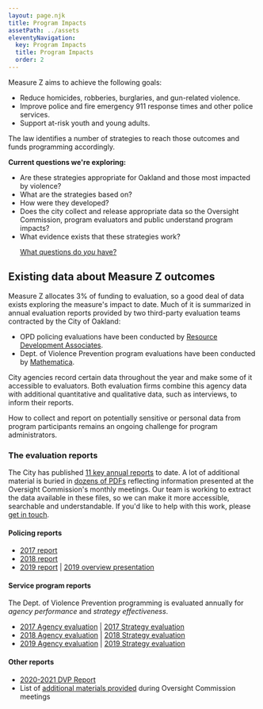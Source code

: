 ```yaml
---
layout: page.njk
title: Program Impacts
assetPath: ../assets
eleventyNavigation:
  key: Program Impacts
  title: Program Impacts
  order: 2
---
```


Measure Z aims to achieve the following goals:

- Reduce homicides, robberies, burglaries, and gun-related violence.
- Improve police and fire emergency 911 response times and other police services.
- Support at-risk youth and young adults.

The law identifies a number of strategies to reach those outcomes and funds programming accordingly.

<div class="alert alert-info" role="alert">
<p><b>Current questions we're exploring:</b>

- Are these strategies appropriate for Oakland and those most impacted by violence?
- What are the strategies based on?
- How were they developed?
- Does the city collect and release appropriate data so the Oversight Commission, program evaluators and public understand program impacts?
- What evidence exists that these strategies work?</p>
<a class="btn btn-primary" href="https://bit.ly/fps-interest" role="button">What questions do <i>you</i> have?</a>
</div>

## Existing data about Measure Z outcomes

Measure Z allocates 3% of funding to evaluation, so a good deal of data exists exploring the measure's impact to date. Much of it is summarized in annual evaluation reports provided by two third-party evaluation teams contracted by the City of Oakland:

- OPD policing evaluations have been conducted by [Resource Development Associates](https://rdaconsulting.com/).
- Dept. of Violence Prevention program evaluations have been conducted by [Mathematica](https://www.mathematica.org/).

City agencies record certain data throughout the year and make some of it accessible to evaluators. Both evaluation firms combine this agency data with additional quantitative and qualitative data, such as interviews, to inform their reports.

<div class="alert alert-info" role="alert">
How to collect and report on potentially sensitive or personal data from program participants remains an ongoing challenge for program administrators.
</div>

### The evaluation reports

The City has published [11 key annual reports](https://www.oaklandca.gov/documents/measure-z-reports-and-evaluation-data) to date. A lot of additional material is buried in [dozens of PDFs](https://www.oaklandca.gov/boards-commissions/public-safety-and-services-violence-prevention-oversight-commission/meetings) reflecting information presented at the Oversight Commission's monthly meetings. Our team is working to extract the data available in these files, so we can make it more accessible, searchable and understandable. If you'd like to help with this work, please [get in touch](https://bit.ly/fps-interest).

#### Policing reports

- [2017 report](https://cao-94612.s3.amazonaws.com/documents/MZ_2017-Policing-Eval-Year-1.pdf)
- [2018 report](https://cao-94612.s3.amazonaws.com/documents/MZ__2018-Policing-Eval-Year-2.pdf)
- [2019 report](https://cao-94612.s3.amazonaws.com/documents/MZ__2018-Policing-Eval-Year-3.pdf) | [2019 overview presentation](https://cao-94612.s3.amazonaws.com/documents/Presentation-2019-Measure-Z-Year-3-Evaluation-by-Resource-Development-Associates-2.25.20.pdf)

#### Service program reports

The Dept. of Violence Prevention programming is evaluated annually for _agency performance_ and _strategy effectiveness_.

- [2017 Agency evaluation](https://cao-94612.s3.amazonaws.com/documents/2016-2017-OU-Agency-Report-4.13.18-final.pdf) | [2017 Strategy evaluation](https://cao-94612.s3.amazonaws.com/documents/Oakland-Unite-Strategy-Evaluation_Final-11172017.pdf)
- [2018 Agency evaluation](https://cao-94612.s3.amazonaws.com/documents/2016-2018-OU-Agency-Report.pdf) | [2018 Strategy evaluation](https://cao-94612.s3.amazonaws.com/documents/Oakland-Unite-2017-2018-Strategy-Evaluation-Report.pdf)
- [2019 Agency evaluation](https://cao-94612.s3.amazonaws.com/documents/2016-2019-OU-Agency-Report_Final_Revised_submitted-5-15-2020.pdf) | [2019 Strategy evaluation](https://cao-94612.s3.amazonaws.com/documents/Oakland-Unite-2018-2019-Strategy-Evaluation-CSE-Youth-Intervention.pdf)

#### Other reports

- [2020-2021 DVP Report](https://cao-94612.s3.amazonaws.com/documents/Presentation-2020-Overview-of-DVP-MZ-Funding.pdf)
- List of [additional materials provided](https://www.oaklandca.gov/boards-commissions/public-safety-and-services-violence-prevention-oversight-commission/meetings) during Oversight Commission meetings
